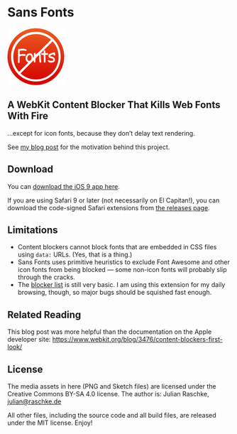 # Sans Fonts

![Sans Fonts icon](SansFonts.safariextension/Icon-128.png)

## A WebKit Content Blocker That Kills Web Fonts With Fire

…except for icon fonts, because they don’t delay text rendering.

See [my blog post](https://jlnr.de/2015/09/13/sans-fonts.html) for the motivation behind this project.

## Download

You can [download the iOS 9 app here](https://itunes.apple.com/us/app/sans-fonts/id1037531461?mt=8).

If you are using Safari 9 or later (not necessarily on El Capitan!), you can download the code-signed Safari extensions from [the releases page](https://github.com/jlnr/SansFonts/releases).

## Limitations

* Content blockers cannot block fonts that are embedded in CSS files using `data:` URLs. (Yes, that is a thing.)
* Sans Fonts uses primitive heuristics to exclude Font Awesome and other icon fonts from being blocked — some non-icon fonts will probably slip through the cracks.
* The [blocker list](content-blocker/blockerList.json) is still very basic.
  I am using this extension for my daily browsing, though, so major bugs should be squished fast enough.

## Related Reading

This blog post was more helpful than the documentation on the Apple developer site: https://www.webkit.org/blog/3476/content-blockers-first-look/

## License

The media assets in here (PNG and Sketch files) are licensed under the Creative Commons BY-SA 4.0 license.
The author is: Julian Raschke, julian@raschke.de

All other files, including the source code and all build files, are released under the MIT license. Enjoy!
